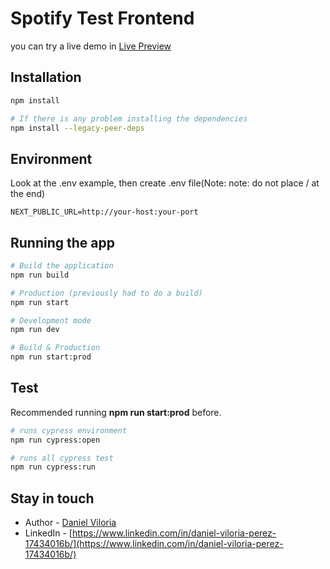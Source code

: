 # Spotify Test Frontend
you can try a live demo in [Live Preview](http://165.227.76.8:3000/)

## Installation

```bash
npm install

# If there is any problem installing the dependencies
npm install --legacy-peer-deps
```

## Environment
Look at the .env example, then create .env file(Note: note: do not place / at the end)
```dotenv
NEXT_PUBLIC_URL=http://your-host:your-port
```

## Running the app

```bash
# Build the application
npm run build

# Production (previously had to do a build)
npm run start

# Development mode
npm run dev

# Build & Production 
npm run start:prod
```

## Test
Recommended running <b>npm run start:prod</b> before.
```bash
# runs cypress environment
npm run cypress:open

# runs all cypress test
npm run cypress:run
```

## Stay in touch

- Author - [Daniel Viloria](https://github.com/davp00)
- LinkedIn - [https://www.linkedin.com/in/daniel-viloria-perez-17434016b/](https://www.linkedin.com/in/daniel-viloria-perez-17434016b/)

